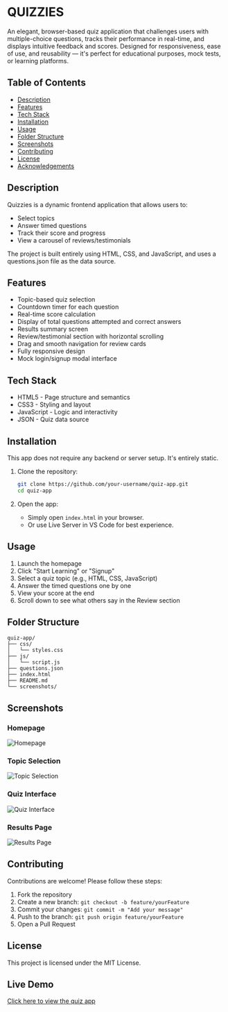 # QUIZZIES

An elegant, browser-based quiz application that challenges users with multiple-choice questions, tracks their performance in real-time, and displays intuitive feedback and scores. Designed for responsiveness, ease of use, and reusability — it's perfect for educational purposes, mock tests, or learning platforms.

## Table of Contents

- [Description](#description)
- [Features](#features)
- [Tech Stack](#tech-stack)
- [Installation](#installation)
- [Usage](#usage)
- [Folder Structure](#folder-structure)
- [Screenshots](#screenshots)
- [Contributing](#contributing)
- [License](#license)
- [Acknowledgements](#acknowledgements)

## Description

Quizzies is a dynamic frontend application that allows users to:
- Select topics
- Answer timed questions
- Track their score and progress
- View a carousel of reviews/testimonials

The project is built entirely using HTML, CSS, and JavaScript, and uses a questions.json file as the data source.

## Features

- Topic-based quiz selection
- Countdown timer for each question
- Real-time score calculation
- Display of total questions attempted and correct answers
- Results summary screen
- Review/testimonial section with horizontal scrolling
- Drag and smooth navigation for review cards
- Fully responsive design
- Mock login/signup modal interface

## Tech Stack

- HTML5 - Page structure and semantics
- CSS3 - Styling and layout
- JavaScript - Logic and interactivity
- JSON - Quiz data source

## Installation

This app does not require any backend or server setup. It's entirely static.

1. Clone the repository:
   ```bash
   git clone https://github.com/your-username/quiz-app.git
   cd quiz-app
   ```

2. Open the app:
   - Simply open `index.html` in your browser.
   - Or use Live Server in VS Code for best experience.

## Usage

1. Launch the homepage
2. Click "Start Learning" or "Signup"
3. Select a quiz topic (e.g., HTML, CSS, JavaScript)
4. Answer the timed questions one by one
5. View your score at the end
6. Scroll down to see what others say in the Review section

## Folder Structure

```
quiz-app/
├── css/
│   └── styles.css
├── js/
│   └── script.js
├── questions.json
├── index.html
├── README.md
└── screenshots/
```

## Screenshots

### Homepage
![Homepage](https://github.com/user-attachments/assets/dfa8e1ca-5625-46d7-8c91-2f328a458258)

### Topic Selection
![Topic Selection](https://github.com/user-attachments/assets/4d0593ec-3def-49be-ad3c-6af8884ae600)

### Quiz Interface
![Quiz Interface](https://github.com/user-attachments/assets/13cc0b98-d4f0-4215-b67b-c754a4c5d42b)

### Results Page
![Results Page](https://github.com/user-attachments/assets/57f172ae-9524-4bb7-a70e-0983fcc7dc88)


## Contributing

Contributions are welcome! Please follow these steps:

1. Fork the repository
2. Create a new branch: `git checkout -b feature/yourFeature`
3. Commit your changes: `git commit -m "Add your message"`
4. Push to the branch: `git push origin feature/yourFeature`
5. Open a Pull Request

## License

This project is licensed under the MIT License.


## Live Demo

[Click here to view the quiz app](https://venkatesh2801.github.io/quiz-app/)

